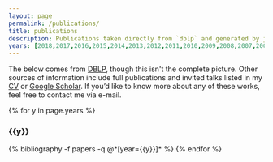 ```yaml
---
layout: page
permalink: /publications/
title: publications
description: Publications taken directly from `dblp` and generated by jekyll-scholar
years: [2018,2017,2016,2015,2014,2013,2012,2011,2010,2009,2008,2007,2006]
---
```


The below comes from [DBLP](https://dblp.uni-trier.de/pers/hd/n/Ni:Karl_S=), though this isn't the complete picture. Other sources of information include full publications and invited talks listed in my [CV](https://drive.google.com/file/d/1_c_RmutCGwZzs_64tslD53hTs_rkCfsE/view?usp=sharing) or [Google Scholar](https://scholar.google.com/citations?user=T1w7OIQAAAAJ&hl=en&oi=ao). If you’d like to know more about any of these works, feel free to contact me via e-mail.

{% for y in page.years %}
  <h3 class="year">{{y}}</h3>
  {% bibliography -f papers -q @*[year={{y}}]* %}
{% endfor %}

